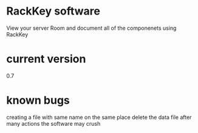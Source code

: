 # RackKey software 
View your server Room and document all of the componenets using RackKey

# current version 
0.7

# known bugs
creating a file with same name on the same place delete the data file 
after many actions the software may crush

